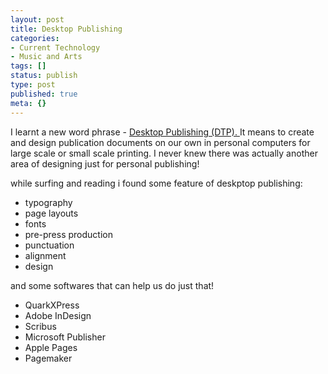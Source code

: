 ```yaml
---
layout: post
title: Desktop Publishing
categories:
- Current Technology
- Music and Arts
tags: []
status: publish
type: post
published: true
meta: {}
---
```

I learnt a new word phrase - [Desktop Publishing (DTP). ](http://en.wikipedia.org/wiki/Desktop_publishing)It means to create and design publication documents on our own in personal computers for large scale or small scale printing. I never knew there was actually another area of designing just for personal publishing!

while surfing and reading i found some feature of deskptop publishing:

- typography
- page layouts
- fonts
- pre-press production
- punctuation
- alignment
- design

and some softwares that can help us do just that!
- QuarkXPress
- Adobe InDesign
- Scribus
- Microsoft Publisher
- Apple Pages
- Pagemaker
